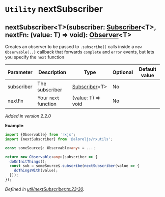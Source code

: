 # `Utility` nextSubscriber

## nextSubscriber\<T>(subscriber: [Subscriber](https://rxjs.dev/api/index/class/Subscriber)\<T>, nextFn: (value: T) => void): [Observer](https://rxjs.dev/api/index/interface/Observer)\<T>

Creates an observer to be passed to `.subscribe()` calls inside a `new Observable(..)` callback that forwards
`complete` and `error` events, but lets you specify the `next` function

| **Parameter** | **Description** | **Type** | **Optional** | **Default value** |
|---------------|-----------------|----------|--------------|-------------------|
| subscriber | The subscriber | <span>[Subscriber](https://rxjs.dev/api/index/class/Subscriber)\<T></span> | No |  |
| nextFn | Your `next` function | <span>(value: T) => void</span> | No |  |

*Added in version 2.2.0*

**Example**:
```typescript
import {Observable} from 'rxjs';
import {nextSubscriber} from '@aloreljs/rxutils';

const someSource$: Observable<any> = ...;

return new Observable<any>(subscriber => {
  doOnInitThings();
  const sub = someSource$.subscribe(nextSubscriber(value => {
    doThingsWith(value);
  }));
});
```

*Defined in [util/nextSubscriber.ts:23:30](https://github.com/Alorel/rxutils/blob/e14ca99/projects/rxutils/util/nextSubscriber.ts#L23).*